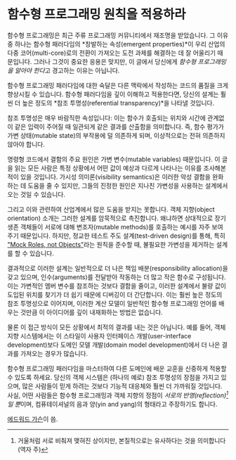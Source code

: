 # 함수형 프로그래밍 원칙을 적용하라

함수형 프로그래밍은 최근 주류 프로그래밍 커뮤니티에서 재조명을 받았습니다. 그 이유 중 하나는 함수형 패러다임의 *창발하는 속성(emergent properties)*이 우리 산업의 다중 코어(multi-core)로의 전환이 가져오는 도전 과제를 해결하는 데 잘 어울리기 때문입니다. 그러나 그것이 중요한 응용은 맞지만, 이 글에서 당신에게 *함수형 프로그래밍을 알아야 한다*고 경고하는 이유는 아닙니다.

함수형 프로그래밍 패러다임에 대한 숙달은 다른 맥락에서 작성하는 코드의 품질을 크게 향상시킬 수 있습니다. 함수형 패러다임을 깊이 이해하고 적용한다면, 당신의 설계는 훨씬 더 높은 정도의 *참조 투명성(referential transparency)*을 나타낼 것입니다.

참조 투명성은 매우 바람직한 속성입니다: 이는 함수가 호출되는 위치와 시간에 관계없이 같은 입력이 주어질 때 일관되게 같은 결과를 산출함을 의미합니다. 즉, 함수 평가가 가변 상태(mutable state)의 부작용에 덜 의존하게 되며, 이상적으로는 전혀 의존하지 않아야 합니다.

명령형 코드에서 결함의 주요 원인은 가변 변수(mutable variables) 때문입니다. 이 글을 읽는 모든 사람은 특정 상황에서 어떤 값이 예상과 다르게 나타나는 이유를 조사해본 적이 있을 것입니다. 가시성 의미론(visibility semantics)은 이러한 악성 결함을 완화하는 데 도움을 줄 수 있지만, 그들의 진정한 원인은 지나친 가변성을 사용하는 설계에서 오는 것일 수 있습니다.

그리고 이와 관련하여 산업계에서 많은 도움을 받지는 못합니다. 객체 지향(object orientation) 소개는 그러한 설계를 암묵적으로 촉진합니다. 왜냐하면 상대적으로 장기 생존 객체들이 서로에 대해 변조자(mutable methods)를 호출하는 예시를 자주 보여주기 때문입니다. 하지만, 정교한 테스트 주도 설계(test-driven design)를 통해, 특히 ["Mock Roles, not Objects"](http://www.jmock.org/oopsla2004.pdf)라는 원칙을 준수할 때, 불필요한 가변성을 제거하는 설계를 할 수 있습니다.

결과적으로 이러한 설계는 일반적으로 더 나은 책임 배분(responsibility allocation)을 갖고 있으며, 인수(arguments)를 전달받아 작동하는 더 많고 작은 함수로 구성됩니다. 이는 가변적인 멤버 변수를 참조하는 것보다 결함을 줄이고, 이러한 설계에서 불량 값이 도입된 위치를 찾기가 더 쉽기 때문에 디버깅이 더 간단합니다. 이는 훨씬 높은 정도의 참조 투명성으로 이어지며, 이러한 계산 모델이 일반적인 함수형 프로그래밍 언어를 배우는 것만큼 이 아이디어를 깊이 내재화하는 방법은 없습니다.

물론 이 접근 방식이 모든 상황에서 최적의 결과를 내는 것은 아닙니다. 예를 들어, 객체 지향 시스템에서는 이 스타일이 사용자 인터페이스 개발(user-interface development)보다 도메인 모델 개발(domain model development)에서 더 나은 결과를 가져오는 경우가 많습니다.

함수형 프로그래밍 패러다임을 마스터하여 다른 도메인에 배운 교훈을 신중하게 적용할 수 있도록 하세요. 당신의 객체 시스템은 (하나의 예로) 참조 투명성의 장점을 가지고 있으며, 많은 사람들이 믿게 하려는 것보다 기능적 대응체와 훨씬 더 가까워질 것입니다. 사실, 어떤 사람들은 함수형 프로그래밍과 객체 지향의 정점이 *서로의 반영(reflection)[^1]일 뿐*이며, 컴퓨테이셔널의 음과 양(yin and yang)의 형태라고 주장하기도 합니다.

[에드워드 가슨](http://programmer.97things.oreilly.com/wiki/index.php/Edward_Garson)이 씀.

[^1]: 거울처럼 서로 비춰져 맺혀진 상이지만, 본질적으로는 유사하다는 것을 의미합니다 (역자 주)
